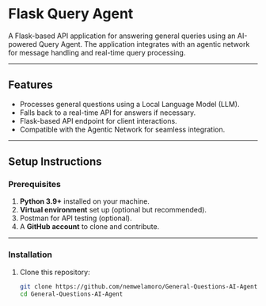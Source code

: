 # Flask Query Agent

A Flask-based API application for answering general queries using an AI-powered Query Agent. The application integrates with an agentic network for message handling and real-time query processing.

---

## Features

- Processes general questions using a Local Language Model (LLM).
- Falls back to a real-time API for answers if necessary.
- Flask-based API endpoint for client interactions.
- Compatible with the Agentic Network for seamless integration.

---

## Setup Instructions

### Prerequisites

1. **Python 3.9+** installed on your machine.
2. **Virtual environment** set up (optional but recommended).
3. Postman for API testing (optional).
4. A **GitHub account** to clone and contribute.

---

### Installation

1. Clone this repository:
   ```bash
   git clone https://github.com/nemwelamoro/General-Questions-AI-Agent-.git
   cd General-Questions-AI-Agent
